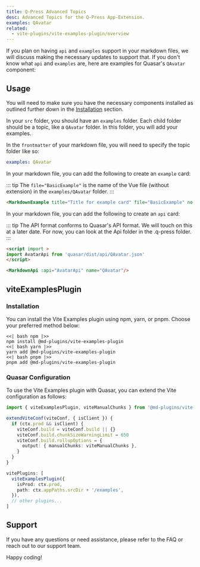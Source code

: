 ```yaml
---
title: Q-Press Advanced Topics
desc: Advanced Topics for the Q-Press App-Extension.
examples: QAvatar
related:
  - vite-plugins/vite-examples-plugin/overview
---
```


If you plan on having `api` and `examples` support in your markdown files, we will discuss making the necessary updates to support that. If you don't know what `api` and `examples` are, here are examples for Quasar's `QAvatar` component:

<script import>
import AvatarApi from 'quasar/dist/api/QAvatar.json'
</script>

<MarkdownApi :api="AvatarApi" name="QAvatar"/>

<MarkdownExample title="Title for example card" file="BasicExample" no-edit no-github/>

## Usage

You will need to make sure you have the necessary components installed as outlined further down in the [Installation](#installation) section.

In your `src` folder, you should have an `examples` folder. Each child folder should be a topic, like a `QAvatar` folder. In this folder, you will add your examples.

In the `frontmatter` of your markdown file, you will need to specify the topic folder like so:

```yaml
examples: QAvatar
```

In your markdown file, you can add the following to create an `example` card:

::: tip
The `file="BasicExample"` is the name of the Vue file (without extension) in the `examples/QAvatar` folder.
:::

```markdown
<MarkdownExample title="Title for example card" file="BasicExample" no-edit no-github/>
```

In your markdown file, you can add the following to create an `api` card:

::: tip
The API format conforms to Quasar's API format.
We will touch on this at a later date. For now, you can look at the Api folder in the .q-press folder.
:::

```markdown
<script import >
import AvatarApi from 'quasar/dist/api/QAvatar.json'
</script>

<MarkdownApi :api="AvatarApi" name="QAvatar"/>
```

## viteExamplesPlugin

### Installation

You can install the Vite Examples plugin using npm, yarn, or pnpm. Choose your preferred method below:

```tabs
<<| bash npm |>>
npm install @md-plugins/vite-examples-plugin
<<| bash yarn |>>
yarn add @md-plugins/vite-examples-plugin
<<| bash pnpm |>>
pnpm add @md-plugins/vite-examples-plugin
```

### Quasar Configuration

To use the Vite Examples plugin with Quasar, you can extend the Vite configuration as follows:

```ts
import { viteExamplesPlugin, viteManualChunks } from '@md-plugins/vite-examples-plugin'

extendViteConf(viteConf, { isClient }) {
  if (ctx.prod && isClient) {
    viteConf.build = viteConf.build || {}
    viteConf.build.chunkSizeWarningLimit = 650
    viteConf.build.rollupOptions = {
      output: { manualChunks: viteManualChunks },
    }
  }
}

vitePlugins: [
  viteExamplesPlugin({
    isProd: ctx.prod,
    path: ctx.appPaths.srcDir + '/examples',
  }),
  // other plugins...
]
```

## Support

If you have any questions or need assistance, please refer to the FAQ or reach out to our support team.

Happy coding!
